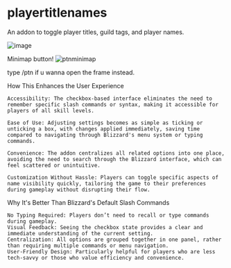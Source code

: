 # playertitlenames
An addon to toggle player titles, guild tags, and player names.

![image](https://github.com/user-attachments/assets/98fdf749-852a-4989-abe7-cac6046c25e9)

Minimap button!
![ptnminimap](https://github.com/user-attachments/assets/72c2b3b5-47ce-4b71-92f2-bdd4fbf40298)

type /ptn if u wanna open the frame instead.

How This Enhances the User Experience

    Accessibility: The checkbox-based interface eliminates the need to remember specific slash commands or syntax, making it accessible for players of all skill levels.

    Ease of Use: Adjusting settings becomes as simple as ticking or unticking a box, with changes applied immediately, saving time compared to navigating through Blizzard's menu system or typing commands.

    Convenience: The addon centralizes all related options into one place, avoiding the need to search through the Blizzard interface, which can feel scattered or unintuitive.

    Customization Without Hassle: Players can toggle specific aspects of name visibility quickly, tailoring the game to their preferences during gameplay without disrupting their flow.

Why It's Better Than Blizzard's Default Slash Commands

    No Typing Required: Players don’t need to recall or type commands during gameplay.
    Visual Feedback: Seeing the checkbox state provides a clear and immediate understanding of the current setting.
    Centralization: All options are grouped together in one panel, rather than requiring multiple commands or menu navigation.
    User-Friendly Design: Particularly helpful for players who are less tech-savvy or those who value efficiency and convenience.

